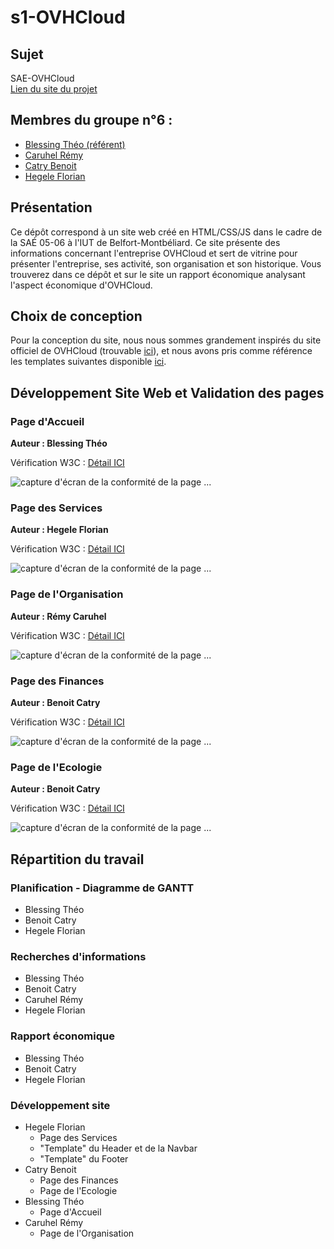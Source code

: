 # s1-OVHCloud

## Sujet  

SAE-OVHCloud\
[Lien du site du projet](https://florianhegele.github.io/SAE-OVHCloud/)

## Membres du groupe n°6 :  
 - [Blessing Théo (référent)](mailto:theo.blessing@edu.univ-fcomte.fr?subject=SAE_1_05_06)
 - [Caruhel Rémy](mailto:remy.caruhel@edu.univ-fcomte.fr?subject=SAE_1_05_06)  
 - [Catry Benoit](mailto:benoit.catry@edu.univ-fcomte.fr?subject=SAE_1_05_06)  
 - [Hegele Florian](mailto:florian.hegele@edu.univ-fcomte.fr?subject=SAE_1_05_06)  


## Présentation 
Ce dépôt correspond à un site web créé en HTML/CSS/JS dans le cadre de la SAÉ 05-06 à l'IUT de Belfort-Montbéliard. Ce site présente des informations concernant l'entreprise OVHCloud et sert de vitrine pour présenter l'entreprise, ses activité, son organisation et son historique. Vous trouverez dans ce dépôt et sur le site un rapport économique analysant l'aspect économique d'OVHCloud. 


## Choix de conception  
Pour la conception du site, nous nous sommes grandement inspirés du site officiel de OVHCloud (trouvable [ici](https://www.ovhcloud.com/fr/)), et nous avons pris comme référence les templates suivantes disponible [ici](doc/charte_graphique.pdf).    


## Développement Site Web et Validation des pages

### Page d'Accueil
**Auteur : Blessing Théo**  

Vérification W3C : [Détail ICI](https://validator.w3.org/nu/?showsource=yes&showoutline=yes&showimagereport=yes&doc=https%3A%2F%2Fflorianhegele.github.io%2FSAE-OVHCloud%2Findex.html)


![capture d'écran de la conformité de la page ...](doc/capture_1_W3C.png)

### Page des Services
**Auteur : Hegele Florian**  

Vérification W3C : [Détail ICI](https://validator.w3.org/nu/?showsource=yes&showoutline=yes&showimagereport=yes&doc=https%3A%2F%2Fflorianhegele.github.io%2FSAE-OVHCloud%2Fservices.html)


![capture d'écran de la conformité de la page ...](doc/capture_1_W3C.png)

### Page de l'Organisation
**Auteur : Rémy Caruhel**  

Vérification W3C : [Détail ICI](https://validator.w3.org/nu/?showsource=yes&showoutline=yes&showimagereport=yes&doc=https%3A%2F%2Fflorianhegele.github.io%2FSAE-OVHCloud%2Forganisation.html)


![capture d'écran de la conformité de la page ...](doc/capture_1_W3C.png)

### Page des Finances
**Auteur : Benoit Catry**  

Vérification W3C : [Détail ICI](https://validator.w3.org/nu/?showsource=yes&showoutline=yes&showimagereport=yes&doc=https%3A%2F%2Fflorianhegele.github.io%2FSAE-OVHCloud%2Ffinances.html)


![capture d'écran de la conformité de la page ...](doc/capture_1_W3C.png)

### Page de l'Ecologie
**Auteur : Benoit Catry**  

Vérification W3C : [Détail ICI](https://validator.w3.org/nu/?showsource=yes&showoutline=yes&showimagereport=yes&doc=https%3A%2F%2Fflorianhegele.github.io%2FSAE-OVHCloud%2Fecologie.html)


![capture d'écran de la conformité de la page ...](doc/capture_1_W3C.png)


## Répartition du travail

### Planification - Diagramme de GANTT

- Blessing Théo
- Benoit Catry
- Hegele Florian

### Recherches d'informations

- Blessing Théo
- Benoit Catry
- Caruhel Rémy
- Hegele Florian


### Rapport économique

- Blessing Théo
- Benoit Catry
- Hegele Florian

### Développement site

- Hegele Florian
  - Page des Services
  - "Template" du Header et de la Navbar
  - "Template" du Footer
- Catry Benoit
  - Page des Finances
  - Page de l'Ecologie
- Blessing Théo
  - Page d'Accueil
- Caruhel Rémy
  - Page de l'Organisation
